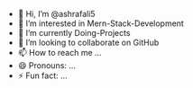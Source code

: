 - 👋 Hi, I’m @ashrafali5
- 👀 I’m interested in Mern-Stack-Development
- 🌱 I’m currently Doing-Projects
- 💞️ I’m looking to collaborate on GitHub 
- 📫 How to reach me ...
- 😄 Pronouns: ...
- ⚡ Fun fact: ...

<!---
ashrafali5/ashrafali5 is a ✨ special ✨ repository because its `README.md` (this file) appears on your GitHub profile.
You can click the Preview link to take a look at your changes.
--->
